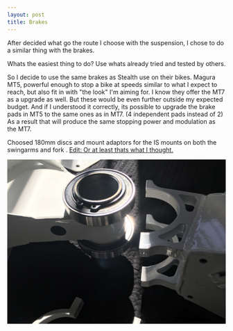 ```yaml
---
layout: post
title: Brakes
---
```

After decided what go the route I choose with the suspension, I chose to do a similar thing with the brakes.

Whats the easiest thing to do? Use whats already tried and tested by others.

So I decide to use the same brakes as Stealth use on their bikes. Magura MT5,
powerful enough to stop a bike at speeds similar to what I expect to reach, but also fit in with "the look" I'm aiming for. I know they offer the MT7 as a upgrade as well. But these would be even further outside my expected budget. And if I understood it correctly, its possible to upgrade the brake pads in MT5 to the same ones as in MT7. (4 independent pads instead of 2) As a result that will produce the same stopping power and modulation as the MT7.

Choosed 180mm discs and mount adaptors for the IS mounts on both the swingarms and fork .
[Edit: Or at least thats what I thought.](/Post-mounts-Adapters-and-Standards)

![Swingarm Ballbearings](/images/swingarm_ballbearings.jpg)
